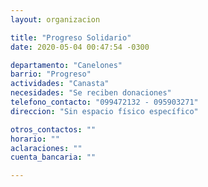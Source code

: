 ```yaml
---
layout: organizacion

title: "Progreso Solidario"
date: 2020-05-04 00:47:54 -0300

departamento: "Canelones"
barrio: "Progreso"
actividades: "Canasta"
necesidades: "Se reciben donaciones"
telefono_contacto: "099472132 - 095903271"
direccion: "Sin espacio físico específico"

otros_contactos: ""
horario: ""
aclaraciones: ""
cuenta_bancaria: ""

---
```

